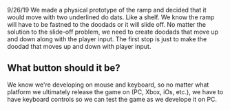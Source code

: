 9/26/19
We made a physical prototype of the ramp and decided that it would move with two underlined do dats. Like a shelf. 
We know the ramp will have to be fastned to the doodads or it will slide off. 
No matter the solution to the slide-off problem, we need to create doodads that move up and down along with the player input. 
The first stop is just to make the doodad that moves up and down with player input. 
## What button should it be?
We know we're developing on mouse and keyboard, so no matter what platform we ultimately release the game on (PC, Xbox, iOs, etc.), we have to have keyboard controls so we can test the game as we develope it on PC.
